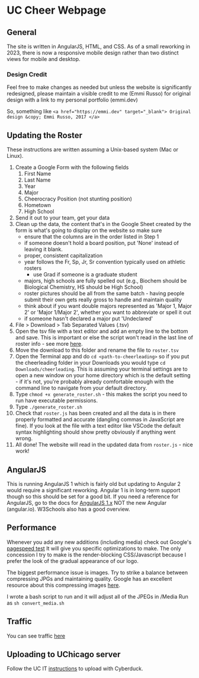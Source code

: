# UC Cheer Webpage

## General
The site is written in AngularJS, HTML, and CSS. As of a small reworking in 2023, there is now a responsive mobile design rather than two distinct views for mobile and desktop.

### Design Credit
Feel free to make changes as needed but unless the website is significantly redesigned,
please maintain a visible credit to me (Emmi Russo) for original design with a
link to my personal portfolio (emmi.dev)

So, something like
`<a href="https://emmi.dev" target="_blank">
    Original design &copy; Emmi Russo, 2017
</a>`

## Updating the Roster
These instructions are written assuming a Unix-based system (Mac or Linux).
1. Create a Google Form with the following fields
   1. First Name
   2. Last Name
   3. Year
   4. Major
   5. Cheerocracy Position (not stunting position)
   6. Hometown
   7. High School
2. Send it out to your team, get your data
3. Clean up the data, the content that's in the Google Sheet created by the form is what's going to display on the website so make sure
    - ensure that the columns are in the order listed in Step 1
    - if someone doesn't hold a board position, put 'None' instead of leaving it blank.
    - proper, consistent capitalization
    - year follows the Fr, Sp, Jr, Sr convention typically used on athletic rosters
        - use Grad if someone is a graduate student
    - majors, high schools are fully spelled out (e.g., Biochem should be Biological Chemistry, HS should be High School)
    - roster pictures should be all from the same batch - having people submit their own gets really gross to handle and maintain quality
    - think about if you want double majors represented as 'Major 1, Major 2' or 'Major 1/Major 2', whether you want to abbreviate or spell it out
    - if someone hasn't declared a major put 'Undeclared'
4. File > Download > Tab Separated Values (.tsv)
5. Open the tsv file with a text editor and add an empty line to the bottom and save. This is important or else the script won't read in the last line of roster info - see more [here](https://stackoverflow.com/questions/12916352/shell-script-read-missing-last-line).
6. Move the download to this folder and rename the file to `roster.tsv`
7. Open the Terminal app and do `cd <path-to-cheerleading>` so if you put the cheerleading folder in your Downloads you would type `cd Downloads/cheerleading`. This is assuming your terminal settings are to open a new window on your home directory which is the default setting - if it's not, you're probably already comfortable enough with the command line to navigate from your default directory.
8. Type `chmod +x generate_roster.sh` - this makes the script you need to run have executable permissions.
9. Type `./generate_roster.sh`
10. Check that `roster.js` has been created and all the data is in there properly formatted and accurate (dangling commas in JavaScript are fine). If you look at the file with a text editor like VSCode the default syntax highlighting should show pretty obviously if anything went wrong.
11. All done! The website will read in the updated data from `roster.js` - nice work!

## AngularJS
This is running AngularJS 1 which is fairly old but updating to Angular 2 would require a significant reworking.
Angular 1 is in long-term support though so this should be set for a good bit. If you need a reference for
AngularJS, go to the docs for [AngularJS 1.x](https://angularjs.org/) NOT the new Angular (angular.io). W3Schools also has a
good overview.

## Performance
Whenever you add any new additions (including media) check out
Google's [pagespeed test](https://developers.google.com/speed/pagespeed/insights/?url=cheerleading.uchicago.edu&tab=desktop)
It will give you specific optimizations to make. The only concession I try to
make is the render-blocking CSS/Javascript because I prefer the look of the
gradual appearance of our logo.

The biggest performance issue is images. Try to strike a balance between compressing
JPGs and maintaining quality. Google has an excellent resource about this compressing
images [here](https://developers.google.com/speed/docs/insights/OptimizeImages).

I wrote a bash script to run and it will adjust all of the JPEGs in /Media
Run as `sh convert_media.sh`

## Traffic
You can see traffic [here](https://webtraffic.uchicago.edu/awstats/awstats.pl?config=cheerleading)

## Uploading to UChicago server
Follow the UC IT [instructions](https://uchicago.service-now.com/it?id=kb_article&kb=KB00015299) to upload with Cyberduck.
